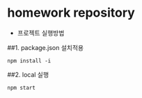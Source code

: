 # homework repository

- 프로젝트 실행방법

##1. package.json 설치적용

```console
npm install -i
```

##2. local 실행

```console
npm start

```
